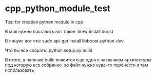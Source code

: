 cpp_python_module_test
======================

Test for creation python module in cpp

В мак нужно поставить вот такое:
    brew install boost

В линукс вот что:
    sudo apt-get install libboost-python-dev

Что бы все собрать:
    python setup.py build

В итоге, в папочке build появится еще одна с названием архитектуры под которую все собранно. so файл нужно куда-то перенести и там использовать
